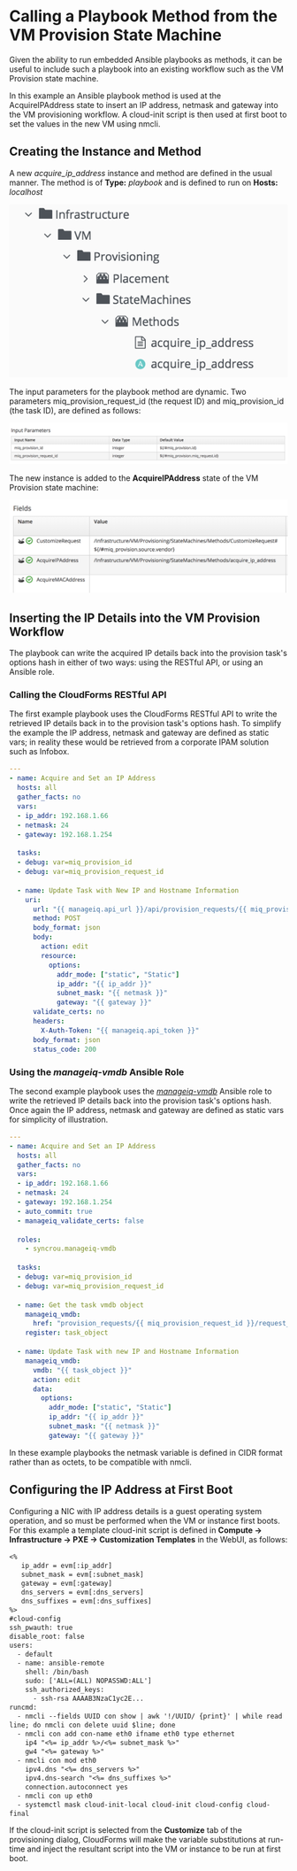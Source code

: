 # Calling a Playbook Method from the VM Provision State Machine 

Given the ability to run embedded Ansible playbooks as methods, it can be useful to include such a playbook into an existing workflow such as the VM Provision state machine.
 
In this example an Ansible playbook method is used at the AcquireIPAddress state to insert an IP address, netmask and gateway into the VM provisioning workflow. A cloud-init script is then used at first boot to set the values in the new VM using nmcli.
 
## Creating the Instance and Method
 
A new _acquire\_ip\_address_ instance and method are defined in the usual manner. The method is of **Type:** _playbook_ and is defined to run on **Hosts:** _localhost_

![acquire_ip_address Instance and Method](images/oss1.png)

The input parameters for the playbook method are dynamic. Two parameters miq\_provision\_request\_id (the request ID) and miq\_provision\_id (the task ID), are defined as follows:

![Input Parameters](images/oss2.png)

The new instance is added to the **AcquireIPAddress** state of the VM Provision state machine:

![Input Parameters](images/oss3.png)

## Inserting the IP Details into the VM Provision Workflow
 
The playbook can write the acquired IP details back into the provision task's options hash in either of two ways: using the RESTful API, or using an Ansible role.
 
### Calling the CloudForms RESTful API
 
The first example playbook uses the CloudForms RESTful API to write the retrieved IP details back in to the provision task's options hash. To simplify the example the IP address, netmask and gateway are defined as static vars; in reality these would be retrieved from a corporate IPAM solution such as Infobox.

```yaml
---
- name: Acquire and Set an IP Address
  hosts: all
  gather_facts: no
  vars:
  - ip_addr: 192.168.1.66
  - netmask: 24
  - gateway: 192.168.1.254
     
  tasks:
  - debug: var=miq_provision_id
  - debug: var=miq_provision_request_id
  
  - name: Update Task with New IP and Hostname Information
    uri:
      url: "{{ manageiq.api_url }}/api/provision_requests/{{ miq_provision_request_id }}/request_tasks/{{ miq_provision_id }}"
      method: POST
      body_format: json
      body:
        action: edit
        resource:
          options:
            addr_mode: ["static", "Static"]
            ip_addr: "{{ ip_addr }}"
            subnet_mask: "{{ netmask }}"
            gateway: "{{ gateway }}"
      validate_certs: no
      headers:
        X-Auth-Token: "{{ manageiq.api_token }}"
      body_format: json
      status_code: 200
```

### Using the _manageiq-vmdb_ Ansible Role

The second example playbook uses the [_manageiq-vmdb_](https://github.com/syncrou/manageiq-vmdb) Ansible role to write the retrieved IP details back into the provision task's options hash. Once again the IP address, netmask and gateway are defined as static vars for simplicity of illustration.

```yaml
---
- name: Acquire and Set an IP Address
  hosts: all
  gather_facts: no
  vars:
  - ip_addr: 192.168.1.66
  - netmask: 24
  - gateway: 192.168.1.254
  - auto_commit: true
  - manageiq_validate_certs: false
      
  roles:
    - syncrou.manageiq-vmdb
     
  tasks:
  - debug: var=miq_provision_id
  - debug: var=miq_provision_request_id
  
  - name: Get the task vmdb object
    manageiq_vmdb:
      href: "provision_requests/{{ miq_provision_request_id }}/request_tasks/{{ miq_provision_id }}"
    register: task_object
    
  - name: Update Task with new IP and Hostname Information
    manageiq_vmdb:
      vmdb: "{{ task_object }}"
      action: edit
      data:
        options:
          addr_mode: ["static", "Static"]
          ip_addr: "{{ ip_addr }}"
          subnet_mask: "{{ netmask }}"
          gateway: "{{ gateway }}"
```
 
In these example playbooks the netmask variable is defined in CIDR format rather than as octets, to be compatible with nmcli.
 
## Configuring the IP Address at First Boot
 
Configuring a NIC with IP address details is a guest operating system operation, and so must be performed when the VM or instance first boots. For this example a template cloud-init script is defined in **Compute -> Infrastructure -> PXE -> Customization Templates** in the WebUI, as follows:

```
<% 
   ip_addr = evm[:ip_addr]
   subnet_mask = evm[:subnet_mask]
   gateway = evm[:gateway]
   dns_servers = evm[:dns_servers]
   dns_suffixes = evm[:dns_suffixes]
%>
#cloud-config
ssh_pwauth: true
disable_root: false
users:
  - default
  - name: ansible-remote
    shell: /bin/bash
    sudo: ['ALL=(ALL) NOPASSWD:ALL']
    ssh_authorized_keys:
      - ssh-rsa AAAAB3NzaC1yc2E...
runcmd:
  - nmcli --fields UUID con show | awk '!/UUID/ {print}' | while read line; do nmcli con delete uuid $line; done 
  - nmcli con add con-name eth0 ifname eth0 type ethernet 
    ip4 "<%= ip_addr %>/<%= subnet_mask %>"
    gw4 "<%= gateway %>"
  - nmcli con mod eth0
    ipv4.dns "<%= dns_servers %>"
    ipv4.dns-search "<%= dns_suffixes %>"
    connection.autoconnect yes
  - nmcli con up eth0
  - systemctl mask cloud-init-local cloud-init cloud-config cloud-final
```

If the cloud-init script is selected from the **Customize** tab of the provisioning dialog, CloudForms will make the variable substitutions at run-time and inject the resultant script into the VM or instance to be run at first boot.
